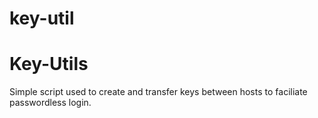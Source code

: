 # key-util
Key-Utils
=========

Simple script used to create and transfer keys between hosts to faciliate passwordless login.  
